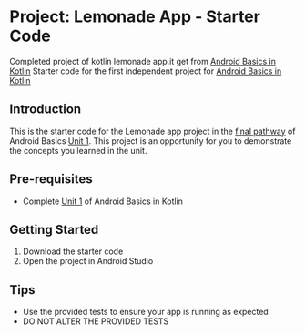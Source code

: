 Project: Lemonade App - Starter Code
==================================
Completed project of kotlin lemonade app.it get from [Android Basics in Kotlin](https://developer.android.com/courses/android-basics-kotlin/course)
Starter code for the first independent project for [Android Basics in Kotlin](https://developer.android.com/courses/android-basics-kotlin/course)

Introduction
------------

This is the starter code for the Lemonade app project in the [final pathway](https://developer.android.com/courses/pathways/android-basics-kotlin-four) of Android Basics [Unit 1](https://developer.android.com/courses/android-basics-kotlin/unit-1). This project is an opportunity for you to demonstrate the concepts you learned in the unit.

Pre-requisites
--------------

- Complete [Unit 1](https://developer.android.com/courses/android-basics-kotlin/unit-1) of Android Basics in Kotlin

Getting Started
---------------

1. Download the starter code
2. Open the project in Android Studio

Tips
----

- Use the provided tests to ensure your app is running as expected
- DO NOT ALTER THE PROVIDED TESTS
